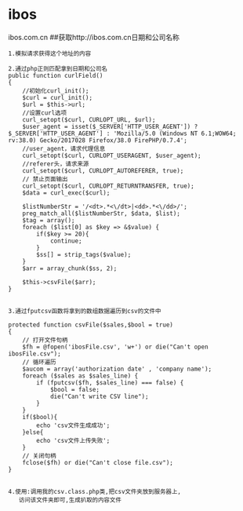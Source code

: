 # ibos
ibos.com.cn
##获取http://ibos.com.cn日期和公司名称

	1.模拟请求获得这个地址的内容

	2.通过php正则匹配拿到日期和公司名
    public function curlField()
    {
        //初始化curl_init();
        $curl = curl_init();
        $url = $this->url;
        //设置curl选项
        curl_setopt($curl, CURLOPT_URL, $url);
        $user_agent = isset($_SERVER['HTTP_USER_AGENT']) ? $_SERVER['HTTP_USER_AGENT'] : 'Mozilla/5.0 (Windows NT 6.1;WOW64; rv:38.0) Gecko/2017028 Firefox/38.0 FirePHP/0.7.4';
        //user_agent，请求代理信息
        curl_setopt($curl, CURLOPT_USERAGENT, $user_agent);
        //referer头，请求来源
        curl_setopt($curl, CURLOPT_AUTOREFERER, true);
        // 禁止页面输出
        curl_setopt($curl, CURLOPT_RETURNTRANSFER, true);
        $data = curl_exec($curl);

        $listNumberStr = '/<dt>.*<\/dt>|<dd>.*<\/dd>/';
        preg_match_all($listNumberStr, $data, $list);
        $tag = array();
        foreach ($list[0] as $key => &$value) {
        	if($key >= 20){
        		continue;
        	}
        	$ss[] = strip_tags($value);
        }
        $arr = array_chunk($ss, 2);

        $this->csvFile($arr);
    }
	
		
	3.通过fputcsv函数将拿到的数组数据遍历到csv的文件中

	protected function csvFile($sales,$bool = true)
    {
        // 打开文件句柄
        $fh = @fopen('ibosFile.csv', 'w+') or die("Can't open ibosFile.csv");
        // 循环遍历
        $aucom = array('authorization date' , 'company name');
        foreach ($sales as $sales_line) {
            if (fputcsv($fh, $sales_line) === false) {
            	$bool = false;
                die("Can't write CSV line");
            }
        }
        if($bool){
	        echo 'csv文件生成成功';
        }else{
        	echo 'csv文件上传失败';
        }
        // 关闭句柄
        fclose($fh) or die("Can't close file.csv");
    }


	4.使用:调用我的csv.class.php类,把csv文件夹放到服务器上,
       访问该文件夹即可,生成扒取的内容文件
	

